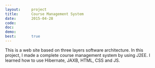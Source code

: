 ```yaml
---
layout:     project
title:      Course Management System 
date:       2015-04-28
code:  
doc:        
demo:
best:       true
---
```


This is a web site based on three layers software architecture. In this project, I made a complete course management system by using J2EE. I learned how to use Hibernate, JAXB, HTML, CSS and JS.